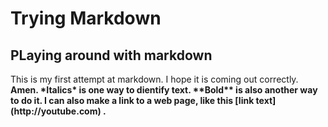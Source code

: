 # Trying Markdown

## PLaying around with markdown
<body> This is my first attempt at markdown. I hope it is coming out correctly. <b> Amen.
*Italics* is one way to dientify text. **Bold** is also another way to do it.
I can also make a link to a web page, like this [link text](http://youtube.com) .
<body>